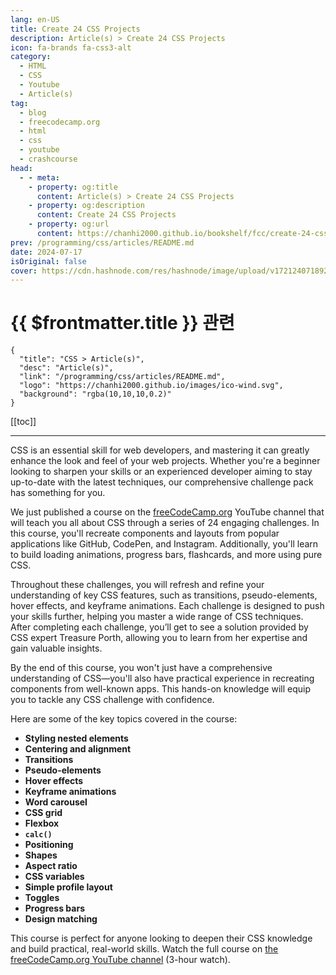 ```yaml
---
lang: en-US
title: Create 24 CSS Projects
description: Article(s) > Create 24 CSS Projects
icon: fa-brands fa-css3-alt
category: 
  - HTML
  - CSS
  - Youtube
  - Article(s)
tag: 
  - blog
  - freecodecamp.org
  - html
  - css
  - youtube
  - crashcourse
head:
  - - meta:
    - property: og:title
      content: Article(s) > Create 24 CSS Projects
    - property: og:description
      content: Create 24 CSS Projects
    - property: og:url
      content: https://chanhi2000.github.io/bookshelf/fcc/create-24-css-projects.html
prev: /programming/css/articles/README.md
date: 2024-07-17
isOriginal: false
cover: https://cdn.hashnode.com/res/hashnode/image/upload/v1721240718922/b7d232c7-a3ae-4914-9039-c95018c69e7a.png
---
```


# {{ $frontmatter.title }} 관련

```component VPCard
{
  "title": "CSS > Article(s)",
  "desc": "Article(s)",
  "link": "/programming/css/articles/README.md",
  "logo": "https://chanhi2000.github.io/images/ico-wind.svg",
  "background": "rgba(10,10,10,0.2)"
}
```

[[toc]]

---

<SiteInfo
  name="Create 24 CSS Projects"
  desc="As the web evolves, new tools and ideas are released with the goal of making our lives as web developers easier. This means we have to choose whether to stick with the old ways or discard them entirely for the shiny new stuff. But does this always demand an either-or..."
  url="https://freecodecamp.org/news/create-24-css-projects/"
  logo="https://cdn.freecodecamp.org/universal/favicons/favicon.ico"
  preview="https://cdn.hashnode.com/res/hashnode/image/upload/v1721240718922/b7d232c7-a3ae-4914-9039-c95018c69e7a.png"/>

CSS is an essential skill for web developers, and mastering it can greatly enhance the look and feel of your web projects. Whether you're a beginner looking to sharpen your skills or an experienced developer aiming to stay up-to-date with the latest techniques, our comprehensive challenge pack has something for you.

We just published a course on the [<VPIcon icon="fa-brands fa-free-code-camp"/>freeCodeCamp.org](http://freeCodeCamp.org) YouTube channel that will teach you all about CSS through a series of 24 engaging challenges. In this course, you'll recreate components and layouts from popular applications like GitHub, CodePen, and Instagram. Additionally, you'll learn to build loading animations, progress bars, flashcards, and more using pure CSS.

Throughout these challenges, you will refresh and refine your understanding of key CSS features, such as transitions, pseudo-elements, hover effects, and keyframe animations. Each challenge is designed to push your skills further, helping you master a wide range of CSS techniques. After completing each challenge, you’ll get to see a solution provided by CSS expert Treasure Porth, allowing you to learn from her expertise and gain valuable insights.

By the end of this course, you won't just have a comprehensive understanding of CSS—you'll also have practical experience in recreating components from well-known apps. This hands-on knowledge will equip you to tackle any CSS challenge with confidence.

Here are some of the key topics covered in the course:

- **Styling nested elements**
- **Centering and alignment**
- **Transitions**
- **Pseudo-elements**
- **Hover effects**
- **Keyframe animations**
- **Word carousel**
- **CSS grid**
- **Flexbox**
- **`calc()`**
- **Positioning**
- **Shapes**
- **Aspect ratio**
- **CSS variables**
- **Simple profile layout**
- **Toggles**
- **Progress bars**
- **Design matching**

This course is perfect for anyone looking to deepen their CSS knowledge and build practical, real-world skills. Watch the full course on [<VPIcon icon="fa-brands fa-youtube"/>the freeCodeCamp.org YouTube channel](https://youtu.be/TzuWIHGFKCQ) (3-hour watch).

<VidStack src="youtube/TzuWIHGFKCQ" />

